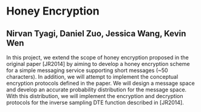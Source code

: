 # Honey Encryption
## Nirvan Tyagi, Daniel Zuo, Jessica Wang, Kevin Wen

In this project, we extend the scope of honey encryption proposed in the original paper [JR2014] by aiming to develop a honey encryption scheme for a simple messaging service supporting short messages (~50 characters). In addition, we will attempt to implement the conceptual encryption protocols defined in the paper. We will design a message space and develop an accurate probability distribution for the message space. With this distribution, we will implement the encryption and decryption protocols for the inverse sampling DTE function described in [JR2014]. 
